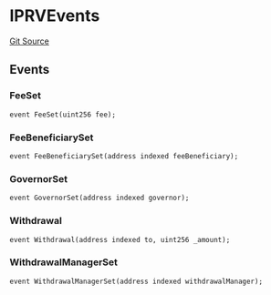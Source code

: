 # IPRVEvents
[Git Source](https://github.com/jordaniza/auxo-governance/blob/a1f69a902e4549a031b707b4f353e1bf999b68f6/src/modules/PRV/PRV.sol)


## Events
### FeeSet

```solidity
event FeeSet(uint256 fee);
```

### FeeBeneficiarySet

```solidity
event FeeBeneficiarySet(address indexed feeBeneficiary);
```

### GovernorSet

```solidity
event GovernorSet(address indexed governor);
```

### Withdrawal

```solidity
event Withdrawal(address indexed to, uint256 _amount);
```

### WithdrawalManagerSet

```solidity
event WithdrawalManagerSet(address indexed withdrawalManager);
```


